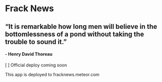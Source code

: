 # Frack News

## “It is remarkable how long men will believe in the bottomlessness of a pond without taking the trouble to sound it.” 

#### - Henry David Thoreau

[ ] Official deploy coming soon

This app is deployed to fracknews.meteor.com
